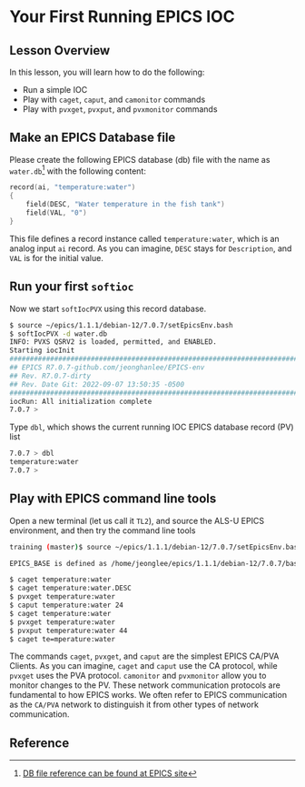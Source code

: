 # Your First Running EPICS IOC

## Lesson Overview

In this lesson, you will learn how to do the following:
* Run a simple IOC
* Play with `caget`, `caput`, and `camonitor` commands
* Play with `pvxget`, `pvxput`, and `pvxmonitor` commands 

## Make an EPICS Database file

Please create the following EPICS database (db) file with the name as `water.db`[^note] with the following content:

```c
record(ai, "temperature:water")
{
    field(DESC, "Water temperature in the fish tank")
    field(VAL, "0")
}
```

This file defines a record instance called `temperature:water`, which is an analog input `ai` record.
As you can imagine, `DESC` stays for `Description`, and `VAL` is for the initial value.


## Run your first `softioc`

Now we start `softIocPVX` using this record database.

```bash
$ source ~/epics/1.1.1/debian-12/7.0.7/setEpicsEnv.bash
$ softIocPVX -d water.db
INFO: PVXS QSRV2 is loaded, permitted, and ENABLED.
Starting iocInit
############################################################################
## EPICS R7.0.7-github.com/jeonghanlee/EPICS-env
## Rev. R7.0.7-dirty
## Rev. Date Git: 2022-09-07 13:50:35 -0500
############################################################################
iocRun: All initialization complete
7.0.7 >
```

Type `dbl`, which shows the current running IOC EPICS database record (PV) list

```bash
7.0.7 > dbl
temperature:water
7.0.7 >
```

## Play with EPICS command line tools

Open a new terminal (let us call it `TL2`), and source the ALS-U EPICS environment, and then try the command line tools

```bash
training (master)$ source ~/epics/1.1.1/debian-12/7.0.7/setEpicsEnv.bash "disable"

EPICS_BASE is defined as /home/jeonglee/epics/1.1.1/debian-12/7.0.7/base

$ caget temperature:water
$ caget temperature:water.DESC
$ pvxget temperature:water
$ caput temperature:water 24
$ caget temperature:water
$ pvxget temperature:water
$ pvxput temperature:water 44
$ caget te=mperature:water
```

The commands `caget`, `pvxget`, and `caput` are the simplest EPICS CA/PVA Clients. As you can imagine, `caget` and `caput` use the CA protocol, while `pvxget` uses the PVA protocol. `camonitor` and `pvxmonitor` allow you to monitor changes to the PV. These network communication protocols are fundamental to how EPICS works. We often refer to EPICS communication as the `CA/PVA` network to distinguish it from other types of network communication.

## Reference 

[^note]:  [DB file reference can be found at EPICS site](https://epics-controls.org/resources-and-support/documents/getting-started)
